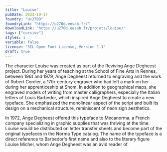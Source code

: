 ```yaml
---
title: "Louise"
pubDate: 2023-10-17
foundry: "U+270D"
foundryLink: "https://u270d.eesab.fr/"
downloadLink: "https://u270d.eesab.fr/projets/louise/"
tags: ["cursive"]
styles: 1
variable: false
license: "SIL Open Font License, Version 1.1"
draft: true
---
```


The character Louise was created as part of the Reviving Ange Degheest project. During her years of teaching at the School of Fine Arts in Rennes, between 1961 and 1979, Ange Degheest returned to engraving and the work of Robert Cordier, a 17th-century engraver who had left a mark on her during her apprenticeship at Shom. In addition to geographical maps, she engraved models of writing from master calligraphers, especially the Italian letters of Louis Barbedor, which inspired Ange Degheest to create a new typeface. She emphasized the monolinear aspect of the script and built its design on a mechanical structure, reminiscent of neon sign aesthetics.

In 1972, Ange Degheest offered this typeface to Mecanorma, a French company specializing in graphic supplies that was thriving at the time. Louise would be distributed on letter transfer sheets and become part of the original typefaces in the Norma Type catalog. The name of the typeface is a direct reference to Barbedor's first name and also to the literary figure Louise Michel, whom Ange Degheest was an avid reader of.
